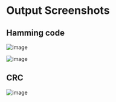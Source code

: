 # Output Screenshots

## Hamming code

![image](https://github.com/mohitdhatrak/Sem4-OS-AOA-pracs/assets/91209576/9aeafc46-e5d2-4526-a41d-2f9034dd3cd9)

![image](https://github.com/mohitdhatrak/Sem4-OS-AOA-pracs/assets/91209576/47c45de5-62bc-424c-b35d-d113fd749524)

## CRC

![image](https://github.com/mohitdhatrak/Sem4-OS-AOA-pracs/assets/91209576/099bbaae-f3be-43cb-9e26-ce30521549d1)
